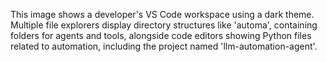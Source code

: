 This image shows a developer's VS Code workspace using a dark theme. Multiple file explorers display directory structures like 'automa', containing folders for agents and tools, alongside code editors showing Python files related to automation, including the project named 'llm-automation-agent'.